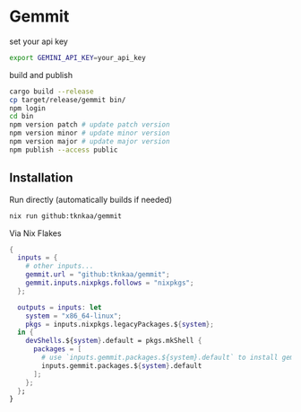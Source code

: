 # Gemmit

set your api key
```sh
export GEMINI_API_KEY=your_api_key
```

build and publish
```sh
cargo build --release
cp target/release/gemmit bin/
npm login
cd bin
npm version patch # update patch version
npm version minor # update minor version
npm version major # update major version
npm publish --access public
```

## Installation

Run directly (automatically builds if needed)

```sh
nix run github:tknkaa/gemmit
```

Via Nix Flakes

```nix
{
  inputs = {
    # other inputs...
    gemmit.url = "github:tknkaa/gemmit";
    gemmit.inputs.nixpkgs.follows = "nixpkgs";
  };

  outputs = inputs: let
    system = "x86_64-linux";
    pkgs = inputs.nixpkgs.legacyPackages.${system};
  in {
    devShells.${system}.default = pkgs.mkShell {
      packages = [
        # use `inputs.gemmit.packages.${system}.default` to install gemmit
        inputs.gemmit.packages.${system}.default
      ];
    };
  };
}
```
